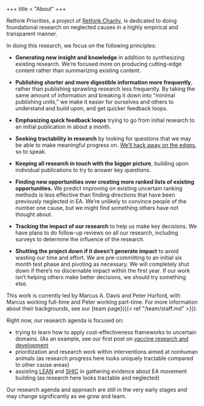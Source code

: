 +++
title = "About"
+++

Rethink Priorities, a project of [Rethink Charity](https://rtcharity.org/), is dedicated to doing foundational research on neglected causes in a highly empirical and transparent manner.

In doing this research, we focus on the following principles:

* __Generating new insight and knowledge__ in addition to synthesizing existing research. We’re focused more on producing cutting-edge content rather than summarizing existing content.

* __Publishing shorter and more digestible information more frequently__, rather than publishing sprawling research less frequently. By taking the same amount of information and breaking it down into “minimal publishing units,” we make it easier for ourselves and others to understand and build upon, and get quicker feedback loops.

* __Emphasizing quick feedback loops__ trying to go from initial research to an initial publication in about a month.

* __Seeking tractability in research__ by looking for questions that we may be able to make meaningful progress on. [We’ll hack away on the edges](http://lesswrong.com/lw/8ns/hack_away_at_the_edges/), so to speak.

* __Keeping all research in touch with the bigger picture__, building upon individual publications to try to answer key questions.

* __Finding new opportunities over creating more ranked lists of existing opportunities.__ We predict improving on existing uncertain ranking methods is less effective than finding directions that have been previously neglected in EA. We’re unlikely to convince people of the number one cause, but we might find something others have not thought about.

* __Tracking the impact of our research__ to help us make key decisions. We have plans to do follow-up reviews on all our research, including surveys to determine the influence of the research.

* __Shutting the project down if it doesn’t generate impact__ to avoid wasting our time and effort. We are pre-committing to an initial six month test phase and pivoting as necessary. We will completely shut down if there’s no discernable impact within the first year. If our work isn’t helping others make better decisions, we should try something else.

This work is currently led by Marcus A. Davis and Peter Hurford, with Marcus working full-time and Peter working part-time.  For more information about their backgrounds, see our [team page]({{< ref "/team/staff.md" >}}).

Right now, our research agenda is focused on:

* trying to learn how to apply cost-effectiveness frameworks to uncertain domains. (As an example, see our first post on [vaccine research and development](http://effective-altruism.com/ea/1c5/how_long_does_it_take_to_research_and_develop_a/)
* prioritization and research work within interventions aimed at nonhuman animals (as research progress here looks uniquely tractable compared to other cause areas)
* assisting [LEAN](https://rtcharity.org/lean/) and [SHIC](https://shicschools.org/) in gathering evidence about EA movement building (as research here looks tractable and neglected)

Our research agenda and approach are still in the very early stages and may change significantly as we grow and learn.